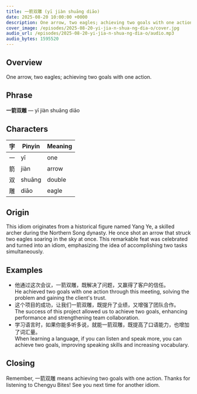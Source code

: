 ```yaml
---
title: 一箭双雕 (yī jiàn shuāng diāo)
date: 2025-08-20 10:00:00 +0000
description: One arrow, two eagles; achieving two goals with one action.
cover_image: /episodes/2025-08-20-yi-jia-n-shua-ng-dia-o/cover.jpg
audio_url: /episodes/2025-08-20-yi-jia-n-shua-ng-dia-o/audio.mp3
audio_bytes: 1595520
---
```





## Overview
One arrow, two eagles; achieving two goals with one action.

## Phrase
**一箭双雕** — yī jiàn shuāng diāo

## Characters

| 字  | Pinyin | Meaning |
| --- | --- | --- |
| 一   | yī     | one     |
| 箭   | jiàn   | arrow   |
| 双   | shuāng | double   |
| 雕   | diāo   | eagle   |
## Origin
This idiom originates from a historical figure named Yang Ye, a skilled archer during the Northern Song dynasty. He once shot an arrow that struck two eagles soaring in the sky at once. This remarkable feat was celebrated and turned into an idiom, emphasizing the idea of accomplishing two tasks simultaneously.

## Examples
- 他通过这次会议，一箭双雕，既解决了问题，又赢得了客户的信任。<br>He achieved two goals with one action through this meeting, solving the problem and gaining the client's trust.
- 这个项目的成功，让我们一箭双雕，既提升了业绩，又增强了团队合作。<br>The success of this project allowed us to achieve two goals, enhancing performance and strengthening team collaboration.
- 学习语言时，如果你能多听多说，就能一箭双雕，既提高了口语能力，也增加了词汇量。<br>When learning a language, if you can listen and speak more, you can achieve two goals, improving speaking skills and increasing vocabulary.

## Closing
Remember, 一箭双雕 means achieving two goals with one action. Thanks for listening to Chengyu Bites! See you next time for another idiom.

